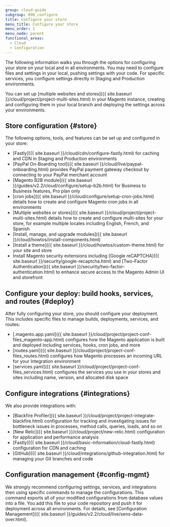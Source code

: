 ```yaml
---
group: cloud-guide
subgroup: 090_configure
title: Configure your store
menu_title: Configure your store
menu_order: 1
menu_node: parent
functional_areas:
  - Cloud
  - Configuration
---
```


The following information walks you through the options for configuring your store on your local and in all environments. You may need to configure files and settings in your local, pushing settings with your code. For specific services, you configure settings directly in Staging and Production environments.

You can set up [multiple websites and stores]({{ site.baseurl }}/cloud/project/project-multi-sites.html) in your Magento instance, creating and configuring them in your local branch and deploying the settings across your environments.

## Store configuration {#store}

The following options, tools, and features can be set up and configured in your store:

*  [Fastly]({{ site.baseurl }}/cloud/cdn/configure-fastly.html) for caching and CDN in Staging and Production environments
*  [PayPal On-Boarding tool]({{ site.baseurl }}/cloud/live/paypal-onboarding.html) provides PayPal payment gateway checkout by connecting to your PayPal merchant account
*  [Magento B2B module]({{ site.baseurl }}/guides/v2.2/cloud/configure/setup-b2b.html) for Business to Business features, Pro plan only
*  [cron jobs]({{ site.baseurl }}/cloud/configure/setup-cron-jobs.html) details how to create and configure Magento cron jobs in all environments
*  [Multiple websites or stores]({{ site.baseurl }}/cloud/project/project-multi-sites.html) details how to create and configure multi-sites for your store, for example multiple locales including English, French, and Spanish
*  [Install, manage, and upgrade modules]({{ site.baseurl }}/cloud/howtos/install-components.html)
*  [Install a theme]({{ site.baseurl }}/cloud/howtos/custom-theme.html) for your site and store
*  Install Magento security extensions including [Google reCAPTCHA]({{ site.baseurl }}/security/google-recaptcha.html) and [Two-Factor Authentication]({{ site.baseurl }}/security/two-factor-authentication.html) to enhance secure access to the Magento Admin UI and storefront

## Configure your deploy: build hooks, services, and routes {#deploy}

After fully configuring your store, you should configure your deployment. This includes specific files to manage builds, deployments, services, and routes:

*  [.magento.app.yaml]({{ site.baseurl }}/cloud/project/project-conf-files_magento-app.html) configures how the Magento application is built and deployed including services, hooks, cron jobs, and more
*  [routes.yaml]({{ site.baseurl }}/cloud/project/project-conf-files_routes.html) configures how Magento processes an incoming URL for your Integration environment
*  [services.yaml]({{ site.baseurl }}/cloud/project/project-conf-files_services.html) configures the services you use in your stores and sites including name, version, and allocated disk space

## Configure integrations {#integrations}

We also provide integrations with:

*  [Blackfire Profiler]({{ site.baseurl }}/cloud/project/project-integrate-blackfire.html) configuration for tracking and investigating issues for bottleneck issues in processes, method calls, queries, loads, and so on
*  [New Relic]({{ site.baseurl }}/cloud/project/new-relic.html) configuration for application and performance analysis
*  [Fastly]({{ site.baseurl }}/cloud/basic-information/cloud-fastly.html) configuration for CDN and caching
*  [GitHub]({{ site.baseurl }}/cloud/integrations/github-integration.html) for managing your Git branches and code

## Configuration management {#config-mgmt}

We strongly recommend configuring settings, services, and integrations then using specific commands to manage the configurations. This command exports all of your modified configurations from database values into a file. You add this file to your code repository and push it for deployment across all environments. For details, see [Configuration Management]({{ site.baseurl }}/guides/v2.2/cloud/live/sens-data-over.html).
